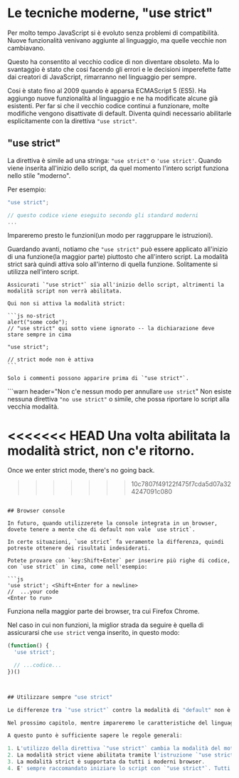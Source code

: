 # Le tecniche moderne, "use strict"

Per molto tempo JavaScript si è evoluto senza problemi di compatibilità. Nuove funzionalità venivano aggiunte al linguaggio, ma quelle vecchie non cambiavano.

Questo ha consentito al vecchio codice di non diventare obsoleto. Ma lo svantaggio è stato che cosi facendo gli errori e le decisioni imperefette fatte dai creatori di JavaScript, rimarranno nel linguaggio per sempre.

Cosi è stato fino al 2009 quando è apparsa ECMAScript 5 (ES5). Ha aggiungo nuove funzionalità al linguaggio e ne ha modificate alcune già esistenti. Per far si che il vecchio codice continui a funzionare, molte modifiche vengono disattivate di default. Diventa quindi necessario abilitarle esplicitamente con la direttiva `"use strict"`.

## "use strict"

La direttiva è simile ad una stringa: `"use strict"` o `'use strict'`. Quando viene inserita all'inizio dello script, da quel momento l'intero script funziona nello stile "moderno".

Per esempio:

```js
"use strict";

// questo codice viene eseguito secondo gli standard moderni
...
```

Impareremo presto le funzioni(un modo per raggruppare le istruzioni).

Guardando avanti, notiamo che `"use strict"` può essere applicato all'inizio di una funzione(la maggior parte) piuttosto che all'intero script. La modalità strict sarà quindi attiva solo all'interno di quella funzione. Solitamente si utilizza nell'intero script.

````warn header="Assicurati che \"use strict\" sia all'inizio"
Assicurati `"use strict"` sia all'inizio dello script, altrimenti la modalità script non verrà abilitata.

Qui non si attiva la modalità strict:

```js no-strict
alert("some code");
// "use strict" qui sotto viene ignorato -- la dichiarazione deve stare sempre in cima

"use strict";

// strict mode non è attiva
```

Solo i commenti possono apparire prima di `"use strict"`.
````

```warn header="Non c'e nessun modo per annullare `use strict`"
Non esiste nessuna direttiva `"no use strict"` o simile, che possa riportare lo script alla vecchia modalità.

<<<<<<< HEAD
Una volta abilitata la modalità strict, non c'e ritorno.
=======
Once we enter strict mode, there's no going back.
>>>>>>> 10c7807f49122f475f7cda5d07a324247091c080
```

## Browser console

In futuro, quando utilizzerete la console integrata in un browser, dovete tenere a mente che di default non vale `use strict`.

In certe situazioni, `use strict` fa veramente la differenza, quindi potreste ottenere dei risultati indesiderati.

Potete provare con `key:Shift+Enter` per inserire più righe di codice, con `use strict` in cima, come nell'esempio:

```js
'use strict'; <Shift+Enter for a newline>
//  ...your code
<Enter to run>
```

Funziona nella maggior parte dei browser, tra cui Firefox Chrome.

Nel caso in cui non funzioni, la miglior strada da seguire è quella di assicurarsi che  `use strict` venga inserito, in questo modo:

```js
(function() {
  'use strict';

  // ...codice...
})()



## Utilizzare sempre "use strict"

Le differenze tra `"use strict"` contro la modalità di "default" non è ancora stata spiegata.

Nel prossimo capitolo, mentre impareremo le caratteristiche del linguaggio, terremo d'occhio anche le differenze tra la modalità strict e quella di default. Fortunatamente non sono molte. E senza dubbio renderanno migliore la scrittura del codice.

A questo punto è sufficiente sapere le regole generali:

1. L'utilizzo della direttiva `"use strict"` cambia la modalità del motore JavaScript al il metodo moderno, cambiando i comportamenti di alcune caratteristiche integrate. Vedremo meglio i dettagli man mano che studiamo.
2. La modalità strict viene abilitata tramite l'istruzione `"use strict"` posta all'inizio. In ogni caso ci sono alcune caratteristiche del linguaggio come "classi" e "moduli" che attivano la modalità strict in automatico.
3. La modalità strict è supportata da tutti i moderni browser.
4. E' sempre raccomandato iniziare lo script con `"use strict"`. Tutti gli esempi del tutorial assumo che esso sia attivo, tranne in alcuni esempi(veramente pochi) in cui verrà specificato esplicitamente.
